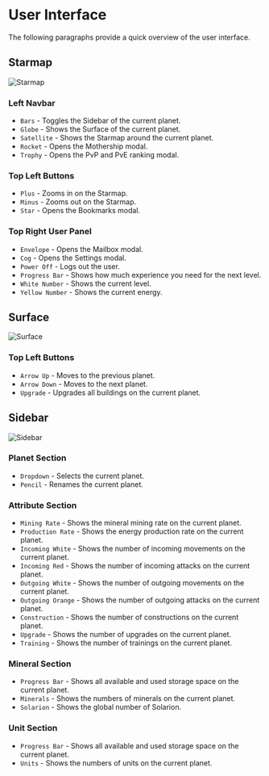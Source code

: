 # User Interface

The following paragraphs provide a quick overview of the user interface.

## Starmap

![Starmap](/img/ui-starmap.png)

### Left Navbar

- `Bars` - Toggles the Sidebar of the current planet.
- `Globe` - Shows the Surface of the current planet.
- `Satellite` - Shows the Starmap around the current planet.
- `Rocket` - Opens the Mothership modal.
- `Trophy` - Opens the PvP and PvE ranking modal.

### Top Left Buttons

- `Plus` - Zooms in on the Starmap.
- `Minus` - Zooms out on the Starmap.
- `Star` - Opens the Bookmarks modal.

### Top Right User Panel

- `Envelope` - Opens the Mailbox modal. 
- `Cog` - Opens the Settings modal.
- `Power Off` - Logs out the user.
- `Progress Bar` - Shows how much experience you need for the next level.
- `White Number` - Shows the current level.
- `Yellow Number` - Shows the current energy.

## Surface

![Surface](/img/ui-surface.png)

### Top Left Buttons

- `Arrow Up` - Moves to the previous planet.
- `Arrow Down` - Moves to the next planet.
- `Upgrade` - Upgrades all buildings on the current planet.

## Sidebar

![Sidebar](/img/ui-sidebar.png)

### Planet Section

- `Dropdown` - Selects the current planet.
- `Pencil` - Renames the current planet.

### Attribute Section

- `Mining Rate` - Shows the mineral mining rate on the current planet.
- `Production Rate` - Shows the energy production rate on the current planet.
- `Incoming White` - Shows the number of incoming movements on the current planet.
- `Incoming Red` - Shows the number of incoming attacks on the current planet.
- `Outgoing White` - Shows the number of outgoing movements on the current planet.
- `Outgoing Orange` - Shows the number of outgoing attacks on the current planet.
- `Construction` - Shows the number of constructions on the current planet.
- `Upgrade` - Shows the number of upgrades on the current planet.
- `Training` - Shows the number of trainings on the current planet.

### Mineral Section

- `Progress Bar` - Shows all available and used storage space on the current planet.
- `Minerals` - Shows the numbers of minerals on the current planet.
- `Solarion` - Shows the global number of Solarion.

### Unit Section

- `Progress Bar` - Shows all available and used storage space on the current planet.
- `Units` - Shows the numbers of units on the current planet.
